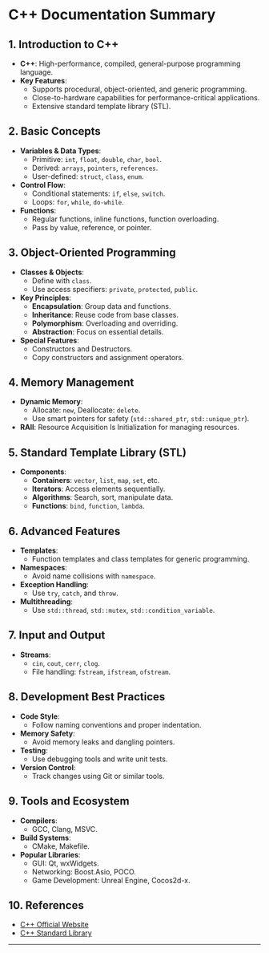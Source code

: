 # C++ Documentation Summary

## 1. Introduction to C++
- **C++**: High-performance, compiled, general-purpose programming language.
- **Key Features**:
  - Supports procedural, object-oriented, and generic programming.
  - Close-to-hardware capabilities for performance-critical applications.
  - Extensive standard template library (STL).

## 2. Basic Concepts
- **Variables & Data Types**: 
  - Primitive: `int`, `float`, `double`, `char`, `bool`.
  - Derived: `arrays`, `pointers`, `references`.
  - User-defined: `struct`, `class`, `enum`.
- **Control Flow**:
  - Conditional statements: `if`, `else`, `switch`.
  - Loops: `for`, `while`, `do-while`.
- **Functions**:
  - Regular functions, inline functions, function overloading.
  - Pass by value, reference, or pointer.

## 3. Object-Oriented Programming
- **Classes & Objects**:
  - Define with `class`.
  - Use access specifiers: `private`, `protected`, `public`.
- **Key Principles**:
  - **Encapsulation**: Group data and functions.
  - **Inheritance**: Reuse code from base classes.
  - **Polymorphism**: Overloading and overriding.
  - **Abstraction**: Focus on essential details.
- **Special Features**:
  - Constructors and Destructors.
  - Copy constructors and assignment operators.

## 4. Memory Management
- **Dynamic Memory**:
  - Allocate: `new`, Deallocate: `delete`.
  - Use smart pointers for safety (`std::shared_ptr`, `std::unique_ptr`).
- **RAII**: Resource Acquisition Is Initialization for managing resources.

## 5. Standard Template Library (STL)
- **Components**:
  - **Containers**: `vector`, `list`, `map`, `set`, etc.
  - **Iterators**: Access elements sequentially.
  - **Algorithms**: Search, sort, manipulate data.
  - **Functions**: `bind`, `function`, `lambda`.

## 6. Advanced Features
- **Templates**: 
  - Function templates and class templates for generic programming.
- **Namespaces**: 
  - Avoid name collisions with `namespace`.
- **Exception Handling**:
  - Use `try`, `catch`, and `throw`.
- **Multithreading**:
  - Use `std::thread`, `std::mutex`, `std::condition_variable`.

## 7. Input and Output
- **Streams**:
  - `cin`, `cout`, `cerr`, `clog`.
  - File handling: `fstream`, `ifstream`, `ofstream`.

## 8. Development Best Practices
- **Code Style**:
  - Follow naming conventions and proper indentation.
- **Memory Safety**:
  - Avoid memory leaks and dangling pointers.
- **Testing**:
  - Use debugging tools and write unit tests.
- **Version Control**:
  - Track changes using Git or similar tools.

## 9. Tools and Ecosystem
- **Compilers**:
  - GCC, Clang, MSVC.
- **Build Systems**:
  - CMake, Makefile.
- **Popular Libraries**:
  - GUI: Qt, wxWidgets.
  - Networking: Boost.Asio, POCO.
  - Game Development: Unreal Engine, Cocos2d-x.

## 10. References
- [C++ Official Website](https://isocpp.org)
- [C++ Standard Library](https://en.cppreference.com/w/)

---
